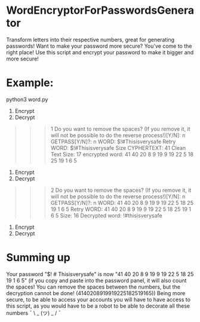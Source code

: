 # WordEncryptorForPasswordsGenerator
Transform letters into their respective numbers, great for generating passwords!
Want to make your password more secure?
You've come to the right place! Use this script and encrypt your password to make it bigger and more secure!
# Example:
python3 word.py

1)    Encrypt
2)    Decrypt
>>> 1
Do you want to remove the spaces? (If you remove it, it will not be possible to do the reverse process!)[Y/N]:
>>>n
GETPASS[Y/N]?: n
WORD: $!#Thisisverysafe
Retry WORD: $!#Thisisverysafe
Size CYPHERTEXT: 41
Clean Text Size: 17
encrypted word: 41 40 20 8 9 19 9 19 22 5 18 25 19 1 6 5
1)  Encrypt
2)  Decrypt
>>> 2
Do you want to remove the spaces? (If you remove it, it will not be possible to do the reverse process!)[Y/N]:
>>> n
GETPASS[Y/N]?: n
WORD: 41 40 20 8 9 19 9 19 22 5 18 25 19 1 6 5
Retry WORD: 41 40 20 8 9 19 9 19 22 5 18 25 19 1 6 5
Size: 16
Decrypted word: !#thisisverysafe
1)  Encrypt
2)  Decrypt
>>>
# Summing up
Your password "$! # Thisisverysafe" is now "41 40 20 8 9 19 9 19 22 5 18 25 19 1 6 5" (if you copy and paste into the password panel, it will also count the spaces! You can remove the spaces between the numbers, but the decryption cannot be done! (4140208919919225182519165)) Being more secure, to be able to access your accounts you will have to have access to this script, as you would have to be a robot to be able to decorate all these numbers ¯ \ _ (ツ) _ / ¯
